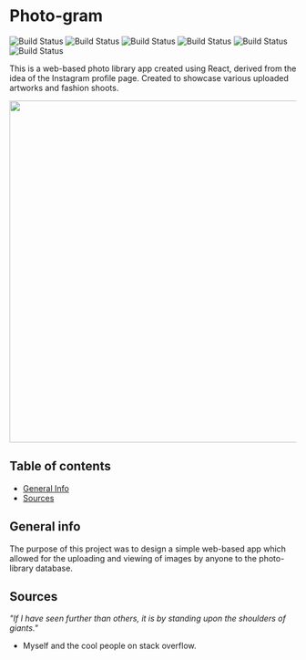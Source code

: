 # Photo-gram

![Build Status](https://img.shields.io/github/last-commit/RaymondBello/ray-gram) ![Build Status](https://img.shields.io/github/issues-raw/RaymondBello/ray-gram) ![Build Status](https://img.shields.io/github/contributors/RaymondBello/ray-gram?color) 
![Build Status](https://img.shields.io/github/languages/top/RaymondBello/ray-gram) ![Build Status](https://img.shields.io/github/languages/count/RaymondBello/ray-gram) 
![Build Status](https://img.shields.io/github/repo-size/RaymondBello/ray-gram?color=red) 

This is a web-based photo library app created using React, derived from the idea of the Instagram profile page. Created to showcase various uploaded artworks and fashion shoots.

<img src="/Videos/ray-gram.gif?raw=true" width="600px">

## Table of contents
* [General Info](#general-info)
* [Sources](#sources)


## General info
The purpose of this project was to design a simple web-based app which allowed for the uploading and viewing of images by anyone to the photo-library database. 

## Sources

*"If I have seen further than others, it is by standing upon the shoulders of giants."*
* Myself and the cool people on stack overflow.
